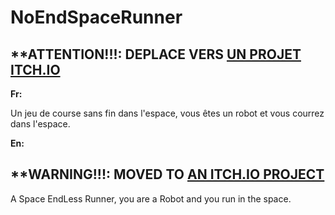 # NoEndSpaceRunner

## **ATTENTION!!!: DEPLACE VERS [UN PROJET ITCH.IO](https://gzod01.itch.io/noendspacerunner)

**Fr:**

Un jeu de course sans fin dans l'espace, vous êtes un robot et vous courrez dans l'espace.


**En:**

## **WARNING!!!: MOVED TO [AN ITCH.IO PROJECT](https://gzod01.itch.io/noendspacerunner)

A Space EndLess Runner, you are a Robot and you run in the space.
